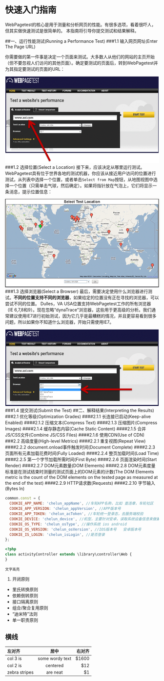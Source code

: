 # 快速入门指南
WebPagetest的核心是用于测量和分析网页的性能。有很多选项，看着很吓人，但其实做快速测试是很简单的。
本指南将引导你提交测试和结果解释。

##一、运行性能测试(Running a Performance Test)
###1.1 输入网页网址(Enter The Page URL)

你需要做的第一件事是决定一个页面来测试。大多数人从他们的网站的主页开始（但不要忽视人们访问的其他页面）。确定要测试的页面后，转到WebPagetest并为其指定要测试的页面的URL：

![](/assets/img/using/guide/url.png)
###1.2 选择位置(Select a Location)
接下来，应该决定从哪里运行测试。WebPagetest具有位于世界各地的测试机器，你应该从接近用户访问的位置进行测试，从列表中选择一个位置，或者单击`Select from Map`按钮，从地图视图中选择一个位置（只需单击气球，然后确定）。如果将指针放在气泡上，它们将显示一条消息，提示位置信息：

![](/assets/img/using/guide/map.png)
###1.3 选择浏览器(Select a Browser)
最后，需要决定使用什么浏览器进行测试。**不同的位置支持不同的浏览器**，如果给定的位置没有正在寻找的浏览器，可以尝试不同的位置。 Dulles，VA USA位置支持WebPagetest工作的所有浏览器（IE 6,7,8和9）。现在忽略“dynaTrace”浏览器，这些用于更高级的分析。我们通常建议使用IE7进行初始测试，因为它几乎是最糟糕的情况，并且更容易看到很多问题，所以如果你不知道什么浏览器，开始只需使用IE7。

![](/assets/img/using/guide/browser.png)
###1.4 提交测试(Submit the Test)
##二、解释结果(Interpreting the Results)
###2.1 优化等级(Optimization Grades)
####2.1.1 长连接已启动(Keep-alive Enabled)
####2.1.2 压缩文本(Compress Text)
####2.1.3 压缩图片(Compress Images)
####2.1.4 缓存静态内容(Cache Static Content)
####2.1.5 合并JS/CSS文件(Combine JS/CSS Files)
####2.1.6 使用CDN(Use of CDN)
###2.2 高级度量(High-level Metrics)
####2.2.1 重复视图(Repeat View)
####2.2.2 document.onload事件触发时间(Document Complete)
####2.2.3 页面所有元素加载花费时间(Fully Loaded)
####2.2.4 整页加载时间(Load Time)
####2.2.5 第一个字节加载所需时间(First Byte)
####2.2.6 页面渲染时间(Start Render)
####2.2.7 DOM元素数量(DOM Elements)
####2.2.8 DOM元素度量标准是在测试结束时测量的测试页面上的DOM元素的计数(The DOM Elements metric is the count of the DOM elements on the tested page as measured at the end of the test)
####2.2.9 HTTP请求数(Requests)
####2.2.10 字节输入(Bytes In)

```javascript
common.const = {
  COOKIE_APP_NAME: 'chelun_appName', //车轮APP名称，比如 查违章，车轮社区
  COOKIE_APP_VERSION: 'chelun_appVersion', //APP版本号
  COOKIE_APP_TOKEN: 'chelun_acToken', //车轮统一登录态，去服务端校验
  COOKIE_DEVICE: 'chelun_device', //机型，主要针对安卓，读取系统设备信息来做兼容性判断和数据统计
  COOKIE_OS_TYPE: 'chelun_osType', //操作系统 ios android
  COOKIE_OS_VERSION: 'chelun_osVersion', //IOS版本号   安卓版本号
  COOKIE_IS_LOGIN: 'chelun_isLogin', //是否登录
};
```

```php
<?php
class activityController extends \library\controller\Web {
}
```

`文字高亮`

1. 开闭原则
* 里氏转换原则
* 依赖倒转原则
* 接口隔离原则
* 组合/聚合复用原则
* “迪米特”法则
* 单一职责原则

横线
---

| 左对齐 | 居中  | 右对齐 |
| :------------ |:---------------:| -----:|
| col 3 is      | some wordy text | $1600 |
| col 2 is      | centered        |   $12 |
| zebra stripes | are neat        |    $1 |

